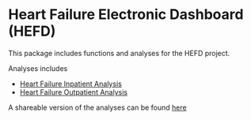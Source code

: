 # Heart Failure Electronic Dashboard (HEFD)

This package includes functions and analyses for the HEFD project.


Analyses includes

- [Heart Failure Inpatient Analysis](https://harrisonnguyen.github.io/hefd/articles/inpatient_analysis.html)
- [Heart Failure Outpatient Analysis](https://harrisonnguyen.github.io/hefd/articles/outpatient.html)

A shareable version of the analyses can be found [here](https://harrisonnguyen.github.io/hefd/tree/master/doc)
